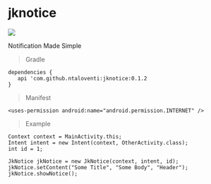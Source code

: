 # jknotice
[![](https://jitpack.io/v/ntaloventi/jknotice.svg)](https://jitpack.io/#ntaloventi/jknotice)

Notification Made Simple


>Gradle
```
dependencies {
   api 'com.github.ntaloventi:jknotice:0.1.2
}
```

>Manifest
```
<uses-permission android:name="android.permission.INTERNET" />
```

>Example
```
Context context = MainActivity.this;
Intent intent = new Intent(context, OtherActivity.class);
int id = 1;

JkNotice jkNotice = new JkNotice(context, intent, id);
jkNotice.setContent("Some Title", "Some Body", "Header");
jkNotice.showNotice();
```
